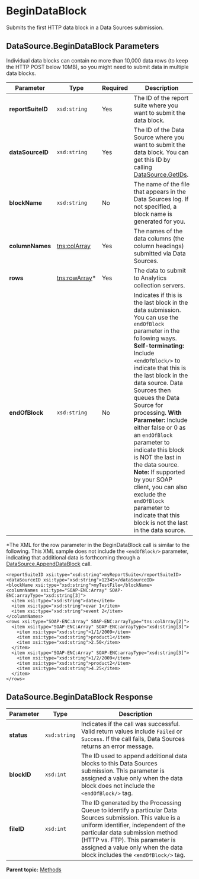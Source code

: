 # BeginDataBlock

Submits the first HTTP data block in a Data Sources submission.

## DataSource.BeginDataBlock Parameters

Individual data blocks can contain no more than 10,000 data rows \(to keep the HTTP POST below 10MB\), so you might need to submit data in multiple data blocks.

|Parameter|Type|Required|Description|
|---------|----|--------|-----------|
| **reportSuiteID** | `xsd:string` | Yes | The ID of the report suite where you want to submit the data block. |
| **dataSourceID** | `xsd:string` | Yes | The ID of the Data Source where you want to submit the data block. You can get this ID by calling [DataSource.GetIDs](https://github.com/Adobe-Experience-Cloud/analytics-1.4-apis/blob/master/docs/data-sources-api/methods/r_getIDs.md). |
| **blockName** | `xsd:string` | No | The name of the file that appears in the Data Sources log. If not specified, a block name is generated for you. |
| **columnNames** | [tns:colArray](../data_types/r_col_array.md#) | Yes | The names of the data columns \(the column headings\) submitted via Data Sources. |
| **rows** | [tns:rowArray](../data_types/r_row_array.md#)\*| Yes | The data to submit to Analytics collection servers. |
| **endOfBlock** | `xsd:string` | No | Indicates if this is the last block in the data submission. You can use the `endOfBlock` parameter in the following ways. **Self-terminating:** Include `<endOfBlock/>` to indicate that this is the last block in the data source. Data Sources then queues the Data Source for processing. **With Parameter:** Include either false or 0 as an `endOfBlock` parameter to indicate this block is NOT the last in the data source. **Note:** If supported by your SOAP client, you can also exclude the `endOfBlock` parameter to indicate that this block is not the last in the data source. |

\*The XML for the row parameter in the BeginDataBlock call is similar to the following. This XML sample does not include the `<endOfBlock/>` parameter, indicating that additional data is forthcoming through a [DataSource.AppendDataBlock](r_appendDataBlock.md#) call.

```
<reportSuiteID xsi:type="xsd:string">myReportSuite</reportSuiteID>
<dataSourceID xsi:type="xsd:string">12345</dataSourceID>
<blockName xsi:type="xsd:string">myTestFile</blockName>
<columnNames xsi:type="SOAP-ENC:Array" SOAP-ENC:arrayType="xsd:string[3]">
  <item xsi:type="xsd:string">date</item>
  <item xsi:type="xsd:string">evar 1</item>
  <item xsi:type="xsd:string">event 2</item>
</columnNames>
<rows xsi:type="SOAP-ENC:Array" SOAP-ENC:arrayType="tns:colArray[2]">
  <item xsi:type="SOAP-ENC:Array" SOAP-ENC:arrayType="xsd:string[3]">
    <item xsi:type="xsd:string">1/1/2009</item>
    <item xsi:type="xsd:string">product1</item>
    <item xsi:type="xsd:string">2.50</item>
  </item>
  <item xsi:type="SOAP-ENC:Array" SOAP-ENC:arrayType="xsd:string[3]">
    <item xsi:type="xsd:string">1/2/2009</item>
    <item xsi:type="xsd:string">product2</item>
    <item xsi:type="xsd:string">4.25</item>
  </item>
</rows>
```

## DataSource.BeginDataBlock Response

|Parameter|Type|Description|
|---------|----|-----------|
|**status** | `xsd:string` |Indicates if the call was successful. Valid return values include `Failed` or `Success`. If the call fails, Data Sources returns an error message.|
|**blockID** | `xsd:int` |The ID used to append additional data blocks to this Data Sources submission. This parameter is assigned a value only when the data block does not include the `<endOfBlock/>` tag.|
|**fileID** | `xsd:int` |The ID generated by the Processing Queue to identify a particular Data Sources submission. This value is a uniform identifier, independent of the particular data submission method \(HTTP vs. FTP\). This parameter is assigned a value only when the data block includes the `<endOfBlock/>` tag.|

**Parent topic:** [Methods](../methods/c_data_sources_methods.md)

